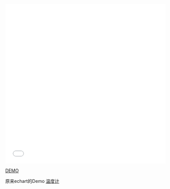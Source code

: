 <iframe width="100%" height="500" src="//jsfiddle.net/IMGUOC/8vnwtcuL/embedded/result/dark/" allowfullscreen="allowfullscreen" allowpaymentrequest frameborder="0"></iframe>


<a href="https://codepen.io/imguoc/pen/Oavawb?editors=0011" target="_blank">DEMO</a>

原来echart的Demo <a href="http://gallery.echartsjs.com/editor.html?c=xHJkoiH-_G" target="_blank">温度计</a>